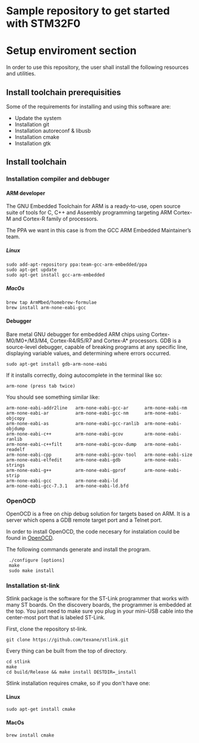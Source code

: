 Sample repository to get started with STM32F0
=============================================

Setup enviroment section
========================

In order to use this repository, the user shall install the following
resources and utilities.

## Install toolchain prerequisities

Some of the requirements for installing and using this software are:
- Update the system
- Installation git
- Installation autoreconf & libusb
- Installation cmake
- Installation gtk

## Install toolchain

### Installation compiler and debbuger

#### ARM developer

The GNU Embedded Toolchain for ARM is a ready-to-use, open source suite of
tools for C, C++ and Assembly programming targeting ARM Cortex-M and Cortex-R
family of processors.

The PPA we want in this case is from the GCC ARM Embedded Maintainer’s
team.

##### Linux

```
sudo add-apt-repository ppa:team-gcc-arm-embedded/ppa
sudo apt-get update
sudo apt-get install gcc-arm-embedded
```

##### MacOs

```
brew tap ArmMbed/homebrew-formulae
brew install arm-none-eabi-gcc
```

#### Debugger

Bare metal GNU debugger for embedded ARM chips using Cortex-M0/M0+/M3/M4,
Cortex-R4/R5/R7 and Cortex-A* processors. GDB is a source-level debugger,
capable of breaking programs at any specific line, displaying variable values,
and determining where errors occurred.

```
sudo apt-get install gdb-arm-none-eabi
```

If it installs correctly, doing autocomplete in the terminal like so:

```
arm-none (press tab twice)
```

You should see something similar like:

```
arm-none-eabi-addr2line   arm-none-eabi-gcc-ar      arm-none-eabi-nm
arm-none-eabi-ar          arm-none-eabi-gcc-nm      arm-none-eabi-objcopy
arm-none-eabi-as          arm-none-eabi-gcc-ranlib  arm-none-eabi-objdump
arm-none-eabi-c++         arm-none-eabi-gcov        arm-none-eabi-ranlib
arm-none-eabi-c++filt     arm-none-eabi-gcov-dump   arm-none-eabi-readelf
arm-none-eabi-cpp         arm-none-eabi-gcov-tool   arm-none-eabi-size
arm-none-eabi-elfedit     arm-none-eabi-gdb         arm-none-eabi-strings
arm-none-eabi-g++         arm-none-eabi-gprof       arm-none-eabi-strip
arm-none-eabi-gcc         arm-none-eabi-ld
arm-none-eabi-gcc-7.3.1   arm-none-eabi-ld.bfd
```

###  OpenOCD

OpenOCD is a free on chip debug solution for targets based on ARM. It is a server
which opens a GDB remote target port and a Telnet port.

In order to install OpenOCD, the code necesary for instalation could be found
in [OpenOCD](https://sourceforge.net/projects/openocd/files/openocd/0.10.0/).

The following commands generate and install the program.

```
 ./configure [options]
 make
 sudo make install
```

### Installation st-link

Stlink package is the software for the ST-Link programmer that works with many
ST boards. On the discovery boards, the programmer is embedded at the
top. You just need to make sure you plug in your mini-USB cable into the
center-most port that is labeled ST-Link.

First, clone the repository st-link.

```
git clone https://github.com/texane/stlink.git
```

Every thing can be built from the top of directory.

```
cd stlink
make
cd build/Release && make install DESTDIR=_install
```

Stlink installation requires cmake, so if you don't have one:

#### Linux

```
sudo apt-get install cmake
```
#### MacOs

```
brew install cmake
```
